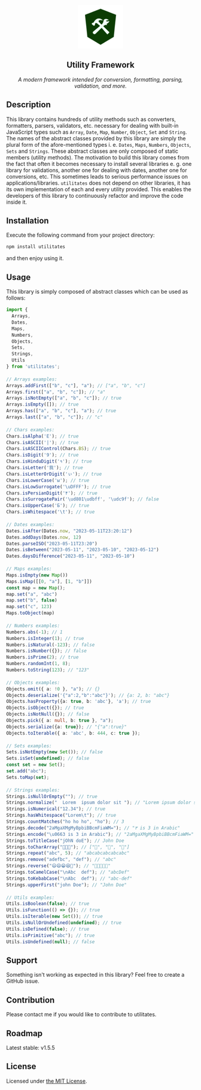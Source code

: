 <p align="center">
  <br>
  <img src="/docs/logo.png" alt="Utilitates Logo" width="120px" height="115px"/>
  <h2 align="center">Utility Framework</h1>
</p>
<p align="center"><i>A modern framework intended for conversion, formatting, parsing, validation, and more.</i></p>

## Description

This library contains hundreds of utility methods such as converters, formatters, parsers, validators, etc. necessary for dealing with built-in JavaScript types such as `Array`, `Date`, `Map`, `Number`, `Object`, `Set` and `String`. The names of the abstract classes provided by this library are simply the plural form of the afore-mentioned types i. e. `Dates`, `Maps`, `Numbers`, `Objects`, `Sets` and `Strings`. These abstract classes are only composed of static members (utility methods). The motivation to build this library comes from the fact that often it becomes necessary to install several libraries e. g. one library for validations, another one for dealing with dates, another one for conversions, etc. This sometimes leads to serious performance issues on applications/libraries. `utilitates` does not depend on other libraries, it has its own implementation of each and every utility provided. This enables the developers of this library to continuously refactor and improve the code inside it.

## Installation

Execute the following command from your project directory:
```bash
npm install utilitates
```
and then enjoy using it.

## Usage

This library is simply composed of abstract classes which can be used as follows:

```typescript
import {
  Arrays,
  Dates,
  Maps,
  Numbers,
  Objects,
  Sets,
  Strings,
  Utils
} from 'utilitates';

// Arrays examples:
Arrays.addFirst(["b", "c"], "a"); // ["a", "b", "c"]
Arrays.first(["a", "b", "c"]); // "a"
Arrays.isNotEmpty(["a", "b", "c"]); // true
Arrays.isEmpty([]); // true
Arrays.has(["a", "b", "c"], "a"); // true
Arrays.last(["a", "b", "c"]); // "c"

// Chars examples:
Chars.isAlpha('E'); // true
Chars.isASCII('|'); // true
Chars.isASCIIControl(Chars.BS); // true
Chars.isDigit('9'); // true
Chars.isHinduDigit('१'); // true
Chars.isLetter('我'); // true
Chars.isLetterOrDigit('ぃ'); // true
Chars.isLowerCase('ы'); // true
Chars.isLowSurrogate('\uDFFF'); // true
Chars.isPersianDigit('۴'); // true
Chars.isSurrogatePair('\ud801\udbff', '\udc9f'); // false
Chars.isUpperCase('Б'); // true
Chars.isWhitespace('\t'); // true

// Dates examples:
Dates.isAfter(Dates.now, "2023-05-11T23:20:12")
Dates.addDays(Dates.now, 12)
Dates.parseISO("2023-05-11T23:20")
Dates.isBetween("2023-05-11", "2023-05-10", "2023-05-12")
Dates.daysDifference("2023-05-11", "2023-05-10")

// Maps examples:
Maps.isEmpty(new Map())
Maps.isMap([[0, "a"], [1, "b"]])
const map = new Map();
map.set("a", "abc")
map.set("b", false)
map.set("c", 123)
Maps.toObject(map)

// Numbers examples:
Numbers.abs(-1); // 1
Numbers.isInteger(1); // true
Numbers.isNatural(-123); // false
Numbers.isNumber({}); // false
Numbers.isPrime(2); // true
Numbers.randomInt(1, 8);
Numbers.toString(123); // "123"

// Objects examples:
Objects.omit({ a: !0 }, "a"); // {}
Objects.deserialize('{"a":2,"b":"abc"}'); // {a: 2, b: "abc"}
Objects.hasProperty({a: true, b: 'abc'}, 'a'); // true
Objects.isObject({}); // true
Objects.isNotNull({}); // false
Objects.pick({ a: null, b: true }, "a");
Objects.serialize({a: true}); // "{"a":true}"
Objects.toIterable({ a: 'abc', b: 444, c: true });

// Sets examples:
Sets.isNotEmpty(new Set()); // false
Sets.isSet(undefined); // false
const set = new Set();
set.add("abc");
Sets.toMap(set);

// Strings examples:
Strings.isNullOrEmpty(""); // true
Strings.normalize("  Lorem  ipsum dolor sit "); // "Lorem ipsum dolor sit"
Strings.isNumerical("12.34"); // true
Strings.hasWhitespace("Lorem\t"); // true
Strings.countMatches("ho ho ho", "ho"); // 3
Strings.decode("2aMgaXMgMyBpbiBBcmFiaWM="); // "٣ is 3 in Arabic"
Strings.encode("\u0663 is 3 in Arabic"); // "2aMgaXMgMyBpbiBBcmFiaWM="
Strings.toTitleCase("jOhN doE"); // John Doe
Strings.toCharArray("🐑🐑🐑"); // ["🐑", "🐑", "🐑"]
Strings.repeat("abc", 5); // "abcabcabcabcabc"
Strings.remove("adefbc", "def"); // "abc"
Strings.reverse("😃😄😁😆🤣"); // "🤣😆😁😄😃"
Strings.toCamelCase("\nAbc  def"); // "abcDef"
Strings.toKebabCase("\nAbc  def"); // "abc-def"
Strings.upperFirst("john Doe"); // "John Doe"

// Utils examples:
Utils.isBoolean(false); // true
Utils.isFunction(() => {}); // true
Utils.isIterable(new Set()); // true
Utils.isNullOrUndefined(undefined); // true
Utils.isDefined(false); // true
Utils.isPrimitive("abc"); // true
Utils.isUndefined(null); // false
```

## Support

Something isn't working as expected in this library? Feel free to create a GitHub issue.

## Contribution

Please contact me if you would like to contribute to utilitates.

## Roadmap

Latest stable: v1.5.5

## License

Licensed under [the MIT License](https://github.com/icapri/utilities/blob/main/LICENSE).